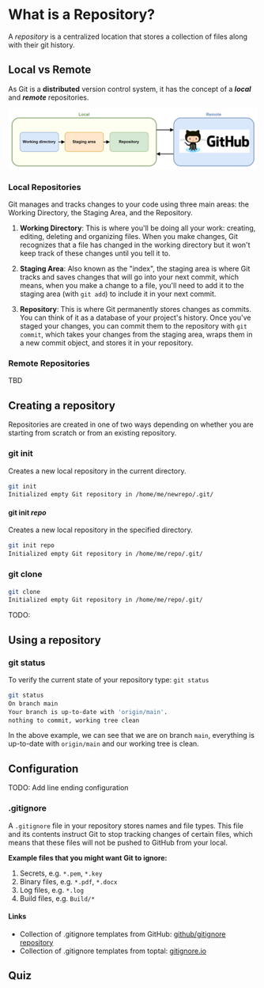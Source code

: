 # What is a Repository?

A _repository_ is a centralized location that stores a collection of files along with their git history.

## Local vs Remote

As Git is a **distributed** version control system, it has the concept of a _**local**_ and _**remote**_ repositories.

![text](../../../img/img-6.png)

### Local Repositories

Git manages and tracks changes to your code using three main areas: the Working Directory, the Staging Area, and the Repository.


1. **Working Directory**: This is where you'll be doing all your work: creating, editing, deleting and organizing files. When you make changes, Git recognizes that a file has changed in the working directory but it won't keep track of these changes until you tell it to.

2. **Staging Area**: Also known as the "index", the staging area is where Git tracks and saves changes that will go into your next commit, which means, when you make a change to a file, you'll need to add it to the staging area (with `git add`) to include it in your next commit.

3. **Repository**: This is where Git permanently stores changes as commits. You can think of it as a database of your project's history. Once you've staged your changes, you can commit them to the repository with `git commit`, which takes your changes from the staging area, wraps them in a new commit object, and stores it in your repository.

### Remote Repositories

TBD


## Creating a repository

Repositories are created in one of two ways depending on whether you are starting from scratch or from an existing repository.

### git init

Creates a new local repository in the current directory.

```bash
git init 
Initialized empty Git repository in /home/me/newrepo/.git/
```

#### git init _repo_

Creates a new local repository in the specified directory.

```bash
git init repo
Initialized empty Git repository in /home/me/repo/.git/
```

### git clone

```bash
git clone
Initialized empty Git repository in /home/me/repo/.git/
```

TODO: 

## Using a repository

### git status

To verify the current state of your repository type: `git status`

```sh
git status
On branch main
Your branch is up-to-date with 'origin/main'.
nothing to commit, working tree clean
```

In the above example, we can see that we are on branch `main`, everything is up-to-date with `origin/main` and our working tree is clean.

## Configuration

TODO: Add line ending configuration

### .gitignore

A `.gitignore` file in your repository stores names and file types. This file and its contents instruct Git to stop tracking changes of certain files, which means that these files will not be pushed to GitHub from your local.

**Example files that you might want Git to ignore:**

1. Secrets, e.g. `*.pem`, `*.key`
1. Binary files, e.g. `*.pdf`, `*.docx`
1. Log files, e.g. `*.log`
1. Build files, e.g. `Build/*`

#### Links  
- Collection of .gitignore templates from GitHub: [github/gitignore repository](https://github.com/github/gitignore)
- Collection of .gitignore templates from toptal: [gitignore.io](https://www.toptal.com/developers/gitignore) 

## Quiz

<div class="quizdown">
  <div id="repositories-quiz.js" ></div>
</div>